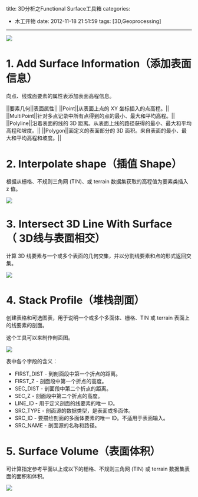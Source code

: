 title: 3D分析之Functional Surface工具箱
categories:
- 木工开物
date: 2012-11-18 21:51:59
tags: [3D,Geoprocessing]
---

![](http://img.my.csdn.net/uploads/201211/18/1353207928_5109.png)


# **1. Add Surface Information（添加表面信息）**

向点、线或面要素的属性表添加表面高程信息。

||要素几何||表面属性||
||Point||从表面上点的 XY 坐标插入的点高程。||
||MultiPoint||针对多点记录中所有点得到的点的最小、最大和平均高程。||
||Polyline||沿着表面的线的 3D 距离。从表面上线的路径获得的最小、最大和平均高程和坡度。||
||Polygon||面定义的表面部分的 3D 面积。来自表面的最小、最大和平均高程和坡度。||


# **2. Interpolate shape（插值 Shape）**

根据从栅格、不规则三角网 (TIN)、或 terrain 数据集获取的高程值为要素类插入 z 值。

![](http://img.my.csdn.net/uploads/201211/18/1353208672_8553.gif)


# **3.&nbsp;Intersect 3D Line With Surface（&nbsp;3D线与表面相交）**

计算 3D 线要素与一个或多个表面的几何交集，并以分割线要素和点的形式返回交集。

![](http://img.my.csdn.net/uploads/201211/18/1353208838_7228.png)


# **4.&nbsp;Stack Profile（堆栈剖面）**

创建表格和可选图表，用于说明一个或多个多面体、栅格、TIN 或 terrain 表面上的线要素的剖面。

这个工具可以来制作剖面图。

![](http://img.my.csdn.net/uploads/201211/18/1353208936_2561.png)


表中各个字段的含义：

- FIRST_DIST - 到剖面段中第一个折点的距离。
- FIRST_Z - 剖面段中第一个折点的高度。
- SEC_DIST - 剖面段中第二个折点的距离。
- SEC_Z - 剖面段中第二个折点的高度。
- LINE_ID - 用于定义剖面的线要素的唯一 ID。
- SRC_TYPE - 剖面源的数据类型，是表面或多面体。
- SRC_ID - 要描绘剖面的多面体要素的唯一 ID。不适用于表面输入。
- SRC_NAME - 剖面源的名称和路径。


# **5.&nbsp;Surface Volume（表面体积）**

可计算指定参考平面以上或以下的栅格、不规则三角网 (TIN) 或 terrain 数据集表面的面积和体积。

![](http://img.my.csdn.net/uploads/201211/18/1353209255_4876.gif)